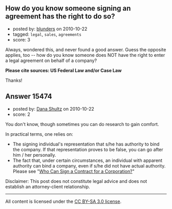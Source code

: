 ## How do you know someone signing an agreement has the right to do so?

- posted by: [blunders](https://stackexchange.com/users/-1/4764-blunders) on 2010-10-22
- tagged: `legal`, `sales`, `agreements`
- score: 3

Always, wondered this, and never found a good answer. Guess the opposite applies, too -- how do you know someone does NOT have the right to enter a legal agreement on behalf of a company?

**Please cite sources: US Federal Law and/or Case Law**

Thanks!


## Answer 15474

- posted by: [Dana Shultz](https://stackexchange.com/users/-1/1841-dana-shultz) on 2010-10-22
- score: 2

<p>You don't know, though sometimes you can do research to gain comfort.</p>

<p>In practical terms, one relies on:</p>

<ul>
<li>The signing individual's representation that s/he has authority to bind the company. If that representation proves to be false, you can go after him / her personally.</li>
<li>The fact that, under certain circumstances, an individual with apparent authority can bind a company, even if s/he did not have actual authority. Please see "<a href="http://dana.sh/9tfRFT" rel="nofollow">Who Can Sign a Contract for a Corporation?</a>"</li>
</ul>

<p>Disclaimer: This post does not constitute legal advice and does not establish an attorney-client relationship.</p>




---

All content is licensed under the [CC BY-SA 3.0 license](https://creativecommons.org/licenses/by-sa/3.0/).
